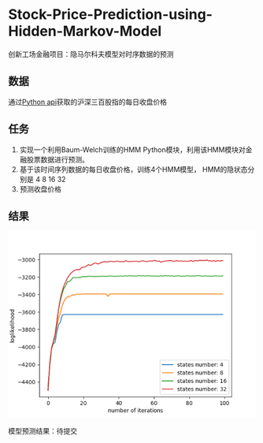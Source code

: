 # Stock-Price-Prediction-using-Hidden-Markov-Model

创新工场金融项目：隐马尔科夫模型对时序数据的预测

## 数据
通过[Python api](http://tushare.org/)获取的沪深三百股指的每日收盘价格

## 任务
1. 实现一个利用Baum-Welch训练的HMM Python模块，利用该HMM模块对金融股票数据进行预测。
2. 基于该时间序列数据的每日收盘价格，训练4个HMM模型， HMM的隐状态分别是 4 8 16 32
3. 预测收盘价格

## 结果
![模型收敛过程](https://github.com/HouchangX-AI/Stock-Price-Prediction-using-Hidden-Markov-Model/blob/master/Figure_1.png)

模型预测结果：待提交
